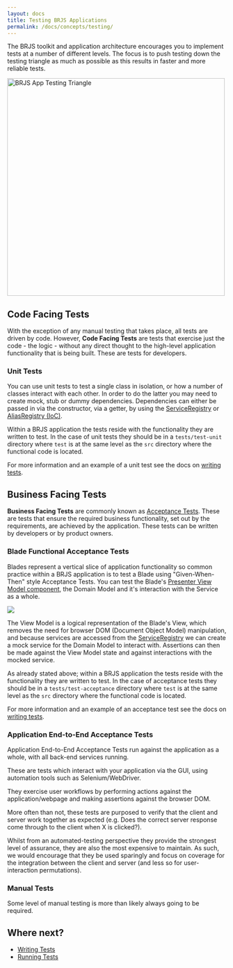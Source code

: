 ```yaml
---
layout: docs
title: Testing BRJS Applications
permalink: /docs/concepts/testing/
---
```


The BRJS toolkit and application architecture encourages you to implement tests at a number of different levels. The focus is to push testing down the testing triangle as much as possible as this results in faster and more reliable tests.

<img src="https://docs.google.com/drawings/d/1lIrdZ0RRk1J1uYdvrrG1nEwx7R0MlOUugE1MghtV0wk/pub?w=960&amp;h=720" height="500" alt="BRJS App Testing Triangle" />

## Code Facing Tests

With the exception of any manual testing that takes place, all tests are driven by code. However, **Code Facing Tests** are tests that exercise just the code - the logic - without any direct thought to the high-level application functionality that is being built. These are tests for developers.

### Unit Tests

You can use unit tests to test a single class in isolation, or how a number of classes interact with each other. In order to do the latter you may need to create mock, stub or dummy dependencies. Dependencies can either be passed in via the constructor, via a getter, by using the [ServiceRegistry](/docs/concepts/service_registry/) or [AliasRegistry (IoC)](/docs/concepts/ioc/).

Within a BRJS application the tests reside with the functionality they are written to test. In the case of unit tests they should be in a `tests/test-unit` directory where `test` is at the same level as the `src` directory where the functional code is located.

For more information and an example of a unit test see the docs on [writing tests](/docs/use/writing_tests).

## Business Facing Tests

**Business Facing Tests** are commonly known as [Acceptance Tests](http://en.wikipedia.org/wiki/Acceptance_testing). These are tests that ensure the required business functionality, set out by the requirements, are achieved by the application. These tests can be written by developers or by product owners.

### Blade Functional Acceptance Tests

Blades represent a vertical slice of application functionality so common practice within a BRJS application is to test a Blade using "Given-When-Then" style Acceptance Tests. You can test the Blade's [Presenter View Model component](/docs/concepts/presenter/), the Domain Model and it's interaction with the Service as a whole.

![](https://docs.google.com/drawings/d/1y38qcsvoz-miI7hhAmkdeuH4zBNE4OC6gZ30rHienvg/pub?w=960&amp;h=720)

The View Model is a logical representation of the Blade's View, which removes the need for browser DOM (Document Object Model) manipulation, and because services are accessed from the [ServiceRegistry](/docs/concepts/service_registry) we can create a mock service for the Domain Model to interact with. Assertions can then be made against the View Model state and against interactions with the mocked service.

As already stated above; within a BRJS application the tests reside with the functionality they are written to test. In the case of acceptance tests they should be in a `tests/test-acceptance` directory where `test` is at the same level as the `src` directory where the functional code is located.

For more information and an example of an acceptance test see the docs on [writing tests](/docs/using/writing_tests).

### Application End-to-End Acceptance Tests

Application End-to-End Acceptance Tests run against the application as a whole, with all back-end services running.

These are tests which interact with your application via the GUI, using automation tools such as Selenium/WebDriver.

They exercise user workflows by performing actions against the application/webpage and making assertions against the browser DOM.

More often than not, these tests are purposed to verify that the client and server work together as expected (e.g. Does the correct server response come through to the client when X is clicked?).

Whilst from an automated-testing perspective they provide the strongest level of assurance, they are also the most expensive to maintain. As such, we would encourage that they be used sparingly and focus on coverage for the integration between the client and server (and less so for user-interaction permutations).

### Manual Tests

Some level of manual testing is more than likely always going to be required.

## Where next?

* [Writing Tests](/docs/use/running_tests/)
* [Running Tests](/docs/use/writing_tests/)
